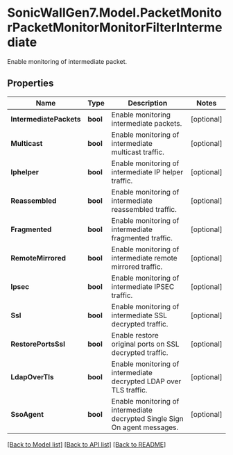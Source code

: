 # SonicWallGen7.Model.PacketMonitorPacketMonitorMonitorFilterIntermediate
Enable monitoring of intermediate packet.

## Properties

Name | Type | Description | Notes
------------ | ------------- | ------------- | -------------
**IntermediatePackets** | **bool** | Enable monitoring intermediate packets. | [optional] 
**Multicast** | **bool** | Enable monitoring of intermediate multicast traffic. | [optional] 
**Iphelper** | **bool** | Enable monitoring of intermediate IP helper traffic. | [optional] 
**Reassembled** | **bool** | Enable monitoring of intermediate reassembled traffic. | [optional] 
**Fragmented** | **bool** | Enable monitoring of intermediate fragmented traffic. | [optional] 
**RemoteMirrored** | **bool** | Enable monitoring of intermediate remote mirrored traffic. | [optional] 
**Ipsec** | **bool** | Enable monitoring of intermediate IPSEC traffic. | [optional] 
**Ssl** | **bool** | Enable monitoring of intermediate SSL decrypted traffic. | [optional] 
**RestorePortsSsl** | **bool** | Enable restore original ports on SSL decrypted traffic. | [optional] 
**LdapOverTls** | **bool** | Enable monitoring of intermediate decrypted LDAP over                TLS traffic. | [optional] 
**SsoAgent** | **bool** | Enable monitoring of intermediate decrypted Single Sign On                agent messages. | [optional] 

[[Back to Model list]](../README.md#documentation-for-models) [[Back to API list]](../README.md#documentation-for-api-endpoints) [[Back to README]](../README.md)

